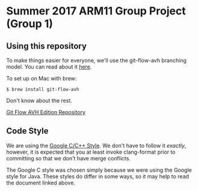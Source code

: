 # Summer 2017 ARM11 Group Project (Group 1)
## Using this repository
To make things easier for everyone, we'll use the git-flow-avh branching model.
You can read about it
[here](https://jeffkreeftmeijer.com/2010/why-arent-you-using-git-flow/).

To set up on Mac with brew:
```
$ brew install git-flow-avh
```

Don't know about the rest.

[Git Flow AVH Edition
Repository](https://github.com/petervanderdoes/gitflow-avh)

## Code Style
We are using the [Google C/C++
Style](https://google.github.io/styleguide/cppguide.html). We don't have to
follow it *exactly*, however, it is expected that you at least invoke
clang-format prior to committing so that we don't have merge conflicts.

The Google C style was chosen simply because we were using the Google style for
Java. These styles do differ in some ways, so it may help to read the document
linked above.
